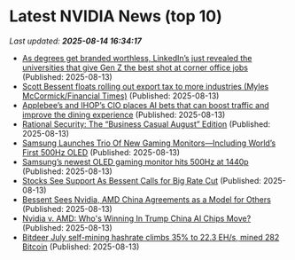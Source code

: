 # Latest NVIDIA News (top 10)
_Last updated: **2025-08-14 16:34:17**_

- [As degrees get branded worthless, LinkedIn’s just revealed the universities that give Gen Z the best shot at corner office jobs](https://fortune.com/2025/08/13/gen-z-useless-degrees-best-colleges-long-term-career-success-linkedin-list-princeton-duke-upenn-struggling-job-market/) (Published: 2025-08-13)
- [Scott Bessent floats rolling out export tax to more industries (Myles McCormick/Financial Times)](https://www.memeorandum.com/250813/p47) (Published: 2025-08-13)
- [Applebee’s and IHOP’s CIO places AI bets that can boost traffic and improve the dining experience](https://fortune.com/2025/08/13/applebees-and-ihops-cio-places-ai-bets-that-can-boost-traffic-and-improve-the-dining-experience/) (Published: 2025-08-13)
- [Rational Security: The “Business Casual August” Edition](https://shows.acast.com/lawfare/episodes/rational-security-the-business-casual-august-edition) (Published: 2025-08-13)
- [Samsung Launches Trio Of New Gaming Monitors—Including World’s First 500Hz OLED](https://www.forbes.com/sites/johnarcher/2025/08/13/samsung-launches-trio-of-new-gaming-monitors-including-worlds-first-500hz-oled/) (Published: 2025-08-13)
- [Samsung’s newest OLED gaming monitor hits 500Hz at 1440p](https://www.pcworld.com/article/2877171/samsungs-newest-oled-gaming-monitor-hits-500hz-at-1440p.html) (Published: 2025-08-13)
- [Stocks See Support As Bessent Calls for Big Rate Cut](https://www.barchart.com/story/news/34120396/stocks-see-support-as-bessent-calls-for-big-rate-cut) (Published: 2025-08-13)
- [Bessent Sees Nvidia, AMD China Agreements as a Model for Others](https://www.livemint.com/companies/news/bessent-sees-nvidia-amd-china-agreements-as-a-model-for-others-11755099170389.html) (Published: 2025-08-13)
- [Nvidia v. AMD: Who's Winning In Trump China AI Chips Move?](https://biztoc.com/x/16c3f17bf1778fb1) (Published: 2025-08-13)
- [Bitdeer July self-mining hashrate climbs 35% to 22.3 EH/s, mined 282 Bitcoin](https://blockspace.media/insight/bitdeer-july-self-mining-hashrate-climbs-35-to-22-3-eh-s-mined-282-bitcoin/) (Published: 2025-08-13)
